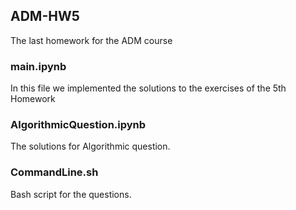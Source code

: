 ## ADM-HW5
The last homework for the ADM course 

### main.ipynb
In this file we implemented the solutions to the exercises of the 5th Homework

### AlgorithmicQuestion.ipynb
The solutions for Algorithmic question.

### CommandLine.sh
Bash script for the questions.
